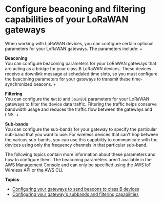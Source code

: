 # Configure beaconing and filtering capabilities of your LoRaWAN gateways<a name="connect-iot-lorawan-gateway-configure"></a>

When working with LoRaWAN devices, you can configure certain optional parameters for your LoRaWAN gateways\. The parameters include:
+ 

**Beaconing**  
You can configure beaconing parameters for your LoRaWAN gateways that are acting as a bridge for your class B LoRaWAN devices\. These devices receive a downlink message at scheduled time slots, so you must configure the beaconing parameters for your gateways to transmit these time\-synchronized beacons\.
+ 

**Filtering**  
You can configure the `NetID` and `JoinEUI` parameters for your LoRaWAN gateways to filter the device data traffic\. Filtering the traffic helps conserve bandwidth usage and reduces the traffic flow between the gateways and LNS\.
+ 

**Sub\-bands**  
You can configure the sub\-bands for your gateway to specify the particular sub\-band that you want to use\. For wireless devices that can't hop between the various sub\-bands, you can use this capability to communicate with the devices using only the frequency channels in that particular sub\-band\.

The following topics contain more information about these parameters and how to configure them\. The beaconing parameters aren't available in the AWS Management Console and can only be specified using the AWS IoT Wireless API or the AWS CLI\.

**Topics**
+ [Configuring your gateways to send beacons to class B devices](connect-iot-lorawan-gateway-beaconing.md)
+ [Configuring your gateway's subbands and filtering capabilities](connect-iot-lorawan-subband-filter-configuration.md)